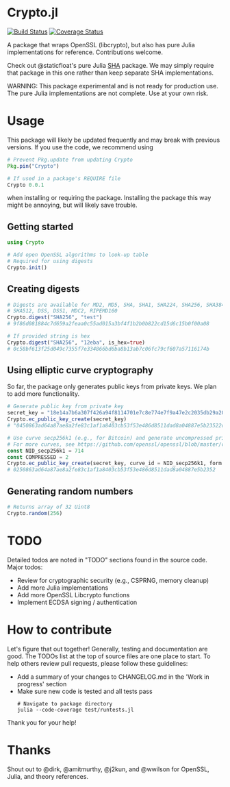 Crypto.jl
=========

[![Build Status](https://travis-ci.org/danielsuo/Crypto.jl.svg?branch=master)](https://travis-ci.org/danielsuo/Crypto.jl)
[![Coverage Status](https://coveralls.io/repos/danielsuo/Crypto.jl/badge.png)](https://coveralls.io/r/danielsuo/Crypto.jl)

A package that wraps OpenSSL (libcrypto), but also has pure Julia implementations for reference. Contributions welcome.

Check out @staticfloat's pure Julia [SHA](https://github.com/staticfloat/SHA.jl) package. We may simply require that package in this one rather than keep separate SHA implementations.

WARNING: This package experimental and is not ready for production use. The pure Julia implementations are not complete. Use at your own risk. 

# Usage
This package will likely be updated frequently and may break with previous versions. If you use the code, we recommend using
```julia
# Prevent Pkg.update from updating Crypto
Pkg.pin("Crypto")

# If used in a package's REQUIRE file
Crypto 0.0.1
```
when installing or requiring the package. Installing the package this way might be annoying, but will likely save trouble.

## Getting started
``` julia
using Crypto

# Add open OpenSSL algorithms to look-up table
# Required for using digests
Crypto.init()
```

## Creating digests
```julia
# Digests are available for MD2, MD5, SHA, SHA1, SHA224, SHA256, SHA384,
# SHA512, DSS, DSS1, MDC2, RIPEMD160
Crypto.digest("SHA256", "test")
# 9f86d081884c7d659a2feaa0c55ad015a3bf4f1b2b0b822cd15d6c15b0f00a08

# If provided string is hex
Crypto.digest("SHA256", "12eba", is_hex=true)
# 0c58bf613f25d049c7355f7e334866bd6ba8b13ab7c06fc79cf607a57116174b
```

## Using elliptic curve cryptography
So far, the package only generates public keys from private keys. We plan to add more functionality.
```julia
# Generate public key from private key
secret_key = "18e14a7b6a307f426a94f8114701e7c8e774e7f9a47e2c2035db29a206321725"
Crypto.ec_public_key_create(secret_key)
# "0450863ad64a87ae8a2fe83c1af1a8403cb53f53e486d8511dad8a04887e5b23522cd470243453a299fa9e77237716103abc11a1df38855ed6f2ee187e9c582ba6"

# Use curve secp256k1 (e.g., for Bitcoin) and generate uncompressed private key
# For more curves, see https://github.com/openssl/openssl/blob/master/crypto/objects/obj_mac.h
const NID_secp256k1 = 714
const COMPRESSED = 2
Crypto.ec_public_key_create(secret_key, curve_id = NID_secp256k1, form = COMPRESSED)
# 0250863ad64a87ae8a2fe83c1af1a8403cb53f53e486d8511dad8a04887e5b2352
```

## Generating random numbers
```julia
# Returns array of 32 Uint8
Crypto.random(256)
```

# TODO
Detailed todos are noted in "TODO" sections found in the source code. Major todos:

- Review for cryptographic security (e.g., CSPRNG, memory cleanup)
- Add more Julia implementations
- Add more OpenSSL Libcrypto functions
- Implement ECDSA signing / authentication

# How to contribute
Let's figure that out together! Generally, testing and documentation are good. The TODOs list at the top of source files are one place to start. To help others review pull requests, please follow these guidelines:

- Add a summary of your changes to CHANGELOG.md in the 'Work in progress' section
- Make sure new code is tested and all tests pass
  ```
  # Navigate to package directory
  julia --code-coverage test/runtests.jl
  ```

Thank you for your help!

# Thanks
Shout out to @dirk, @amitmurthy, @j2kun, and @wwilson for OpenSSL, Julia, and theory references.

